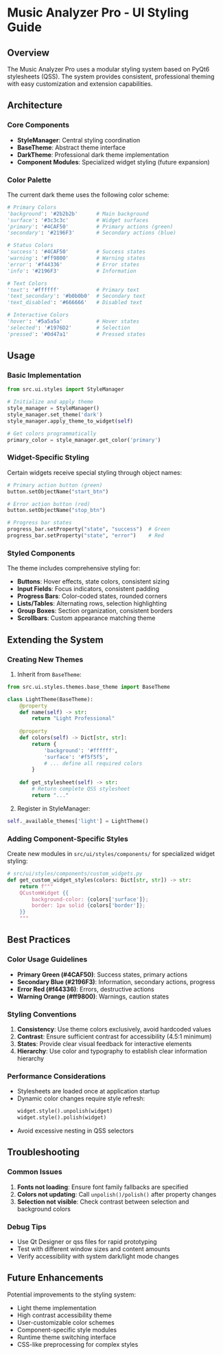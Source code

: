 # Music Analyzer Pro - UI Styling Guide

## Overview

The Music Analyzer Pro uses a modular styling system based on PyQt6 stylesheets (QSS). The system provides consistent, professional theming with easy customization and extension capabilities.

## Architecture

### Core Components

- **StyleManager**: Central styling coordination
- **BaseTheme**: Abstract theme interface
- **DarkTheme**: Professional dark theme implementation
- **Component Modules**: Specialized widget styling (future expansion)

### Color Palette

The current dark theme uses the following color scheme:

```python
# Primary Colors
'background': '#2b2b2b'      # Main background
'surface': '#3c3c3c'         # Widget surfaces
'primary': '#4CAF50'         # Primary actions (green)
'secondary': '#2196F3'       # Secondary actions (blue)

# Status Colors
'success': '#4CAF50'         # Success states
'warning': '#ff9800'         # Warning states
'error': '#f44336'           # Error states
'info': '#2196F3'            # Information

# Text Colors
'text': '#ffffff'            # Primary text
'text_secondary': '#b0b0b0'  # Secondary text
'text_disabled': '#666666'   # Disabled text

# Interactive Colors
'hover': '#5a5a5a'           # Hover states
'selected': '#1976D2'        # Selection
'pressed': '#0d47a1'         # Pressed states
```

## Usage

### Basic Implementation

```python
from src.ui.styles import StyleManager

# Initialize and apply theme
style_manager = StyleManager()
style_manager.set_theme('dark')
style_manager.apply_theme_to_widget(self)

# Get colors programmatically
primary_color = style_manager.get_color('primary')
```

### Widget-Specific Styling

Certain widgets receive special styling through object names:

```python
# Primary action button (green)
button.setObjectName("start_btn")

# Error action button (red)  
button.setObjectName("stop_btn")

# Progress bar states
progress_bar.setProperty("state", "success")  # Green
progress_bar.setProperty("state", "error")    # Red
```

### Styled Components

The theme includes comprehensive styling for:

- **Buttons**: Hover effects, state colors, consistent sizing
- **Input Fields**: Focus indicators, consistent padding
- **Progress Bars**: Color-coded states, rounded corners
- **Lists/Tables**: Alternating rows, selection highlighting
- **Group Boxes**: Section organization, consistent borders
- **Scrollbars**: Custom appearance matching theme

## Extending the System

### Creating New Themes

1. Inherit from `BaseTheme`:

```python
from src.ui.styles.themes.base_theme import BaseTheme

class LightTheme(BaseTheme):
    @property
    def name(self) -> str:
        return "Light Professional"
    
    @property 
    def colors(self) -> Dict[str, str]:
        return {
            'background': '#ffffff',
            'surface': '#f5f5f5',
            # ... define all required colors
        }
    
    def get_stylesheet(self) -> str:
        # Return complete QSS stylesheet
        return "..."
```

2. Register in StyleManager:

```python
self._available_themes['light'] = LightTheme()
```

### Adding Component-Specific Styles

Create new modules in `src/ui/styles/components/` for specialized widget styling:

```python
# src/ui/styles/components/custom_widgets.py
def get_custom_widget_styles(colors: Dict[str, str]) -> str:
    return f"""
    QCustomWidget {{
        background-color: {colors['surface']};
        border: 1px solid {colors['border']};
    }}
    """
```

## Best Practices

### Color Usage Guidelines

- **Primary Green (#4CAF50)**: Success states, primary actions
- **Secondary Blue (#2196F3)**: Information, secondary actions, progress
- **Error Red (#f44336)**: Errors, destructive actions
- **Warning Orange (#ff9800)**: Warnings, caution states

### Styling Conventions

1. **Consistency**: Use theme colors exclusively, avoid hardcoded values
2. **Contrast**: Ensure sufficient contrast for accessibility (4.5:1 minimum)
3. **States**: Provide clear visual feedback for interactive elements
4. **Hierarchy**: Use color and typography to establish clear information hierarchy

### Performance Considerations

- Stylesheets are loaded once at application startup
- Dynamic color changes require style refresh:
  ```python
  widget.style().unpolish(widget)
  widget.style().polish(widget)
  ```
- Avoid excessive nesting in QSS selectors

## Troubleshooting

### Common Issues

1. **Fonts not loading**: Ensure font family fallbacks are specified
2. **Colors not updating**: Call `unpolish()/polish()` after property changes
3. **Selection not visible**: Check contrast between selection and background colors

### Debug Tips

- Use Qt Designer or qss files for rapid prototyping
- Test with different window sizes and content amounts
- Verify accessibility with system dark/light mode changes

## Future Enhancements

Potential improvements to the styling system:

- Light theme implementation
- High contrast accessibility theme
- User-customizable color schemes  
- Component-specific style modules
- Runtime theme switching interface
- CSS-like preprocessing for complex styles